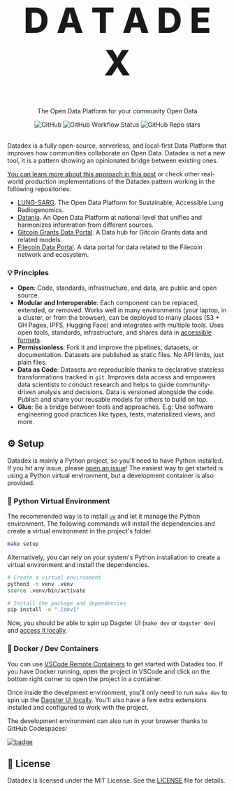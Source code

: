 <p align="center">
  <h1 style="font-size:80px; font-weight: 800;" align="center">D A T A D E X</h1>
  <p align="center">The Open Data Platform for your community Open Data</a> </p>
</p>

<div align="center">
  <img alt="GitHub" src="https://img.shields.io/github/license/davidgasquez/datadex?style=flat-square">
  <img alt="GitHub Workflow Status" src="https://img.shields.io/github/actions/workflow/status/davidgasquez/datadex/etl.yml?style=flat-square">
  <img alt="GitHub Repo stars" src="https://img.shields.io/github/stars/davidgasquez/datadex?style=flat-square">
</div>

<br>

Datadex is a fully open-source, serverless, and local-first Data Platform that improves how communities collaborate on Open Data. Datadex is not a new tool, it is a pattern showing an opinionated bridge between existing ones.

[You can learn more about this approach in this post](https://davidgasquez.com/modern-open-data-portals/) or check other real-world production implementations of the Datadex pattern working in the following repositories:

- [LUNG-SARG](https://github.com/open-radiogenomics/lung-sarg). The Open Data Platform for Sustainable, Accessible Lung Radiogenomics.
- [Datania](https://github.com/davidgasquez/datania/). An Open Data Platform at national level that unifies and harmonizes information from different sources.
- [Gitcoin Grants Data Portal](https://github.com/davidgasquez/gitcoin-grants-data-portal). A Data hub for Gitcoin Grants data and related models.
- [Filecoin Data Portal](https://github.com/davidgasquez/filecoin-data-portal/). A data portal for data related to the Filecoin network and ecosystem.

### 💡 Principles

- **Open**: Code, standards, infrastructure, and data, are public and open source.
- **Modular and Interoperable**: Each component can be replaced, extended, or removed. Works well in many environments (your laptop, in a cluster, or from the browser), can be deployed to many places (S3 + GH Pages, IPFS, Hugging Face) and integrates with multiple tools. Uses open tools, standards, infrastructure, and shares data in [accessible formats](https://voltrondata.com/codex/a-new-frontier).
- **Permissionless**: Fork it and improve the pipelines, datasets, or documentation. Datasets are published as static files. No API limits, just plain files.
- **Data as Code**: Datasets are reproducible thanks to declarative stateless transformations tracked in `git`. Improves data access and empowers data scientists to conduct research and helps to guide community-driven analysis and decisions. Data is versioned alongside the code. Publish and share your reusable models for others to build on top.
- **Glue**: Be a bridge between tools and approaches. E.g: Use software engineering good practices like types, tests, materialized views, and more.

## ⚙️ Setup

Datadex is mainly a Python project, so you'll need to have Python installed. If you hit any issue, please [open an issue](https:github.com/datonic/datadex/issues/new)! The easiest way to get started is using a Python virtual environment, but a development container is also provided.

### 🐍 Python Virtual Environment

The recommended way is to install [`uv`](https://github.com/astral-sh/uv) and let it manage the Python environment. The following commands will install the dependencies and create a virtual environment in the project's folder.

```bash
make setup
```

Alternatively, you can rely on your system's Python installation to create a virtual environment and install the dependencies.

```bash
# Create a virtual environment
python3 -m venv .venv
source .venv/bin/activate

# Install the package and dependencies
pip install -e ".[dev]"
```

Now, you should be able to spin up Dagster UI (`make dev` or `dagster dev`) and [access it locally](http://127.0.0.1:3000).

### 🐳 Docker / Dev Containers

You can use [VSCode Remote Containers](https://code.visualstudio.com/docs/remote/containers) to get started with Datadex too. If you have Docker running, open the project in VSCode and click on the bottom right corner to open the project in a container.

Once inside the develpment environment, you'll only need to run `make dev` to spin up the [Dagster UI locally](http://127.0.0.1:3000). You'll also have a few extra extensions installed and configured to work with the project.

The development environment can also run in your browser thanks to GitHub Codespaces!

[![badge](https://github.com/codespaces/badge.svg)](https://codespaces.new/davidgasquez/datadex)

## 📜 License

Datadex is licensed under the MIT License. See the [LICENSE](LICENSE) file for details.
